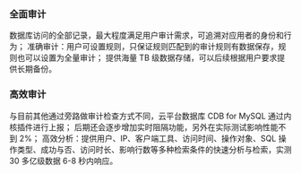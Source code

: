 ### 全面审计
数据库访问的全部记录，最大程度满足用户审计需求，可追溯对应用者的身份和行为；
准确审计：用户可设置规则，只保证规则匹配到的审计规则有数据保存，规则也可以设置为全量审计；
提供海量 TB 级数据存储，可以后续根据用户要求提供长期备份。

### 高效审计
与目前其他通过旁路做审计检查方式不同，云平台数据库 CDB for MySQL 通过内核插件进行上报；
后期还会逐步增加实时阻隔功能，另外在实际测试影响性能不到 2%；
高效分析：提供用户、IP、客户端工具、访问时间、操作对象、SQL 操作类型、成功与否、访问时长、影响行数等多种检索条件的快速分析与检索，实测 30 多亿级数据 6-8 秒内响应。










